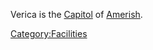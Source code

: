 Verica is the [Capitol](Capitol.md) of
[Amerish](Amerish.md).

[Category:Facilities](Category:Facilities.md)
